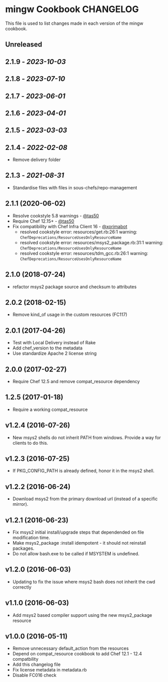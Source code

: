 # mingw Cookbook CHANGELOG

This file is used to list changes made in each version of the mingw cookbook.

## Unreleased

## 2.1.9 - *2023-10-03*

## 2.1.8 - *2023-07-10*

## 2.1.7 - *2023-06-01*

## 2.1.6 - *2023-04-01*

## 2.1.5 - *2023-03-03*

## 2.1.4 - *2022-02-08*

- Remove delivery folder

## 2.1.3 - *2021-08-31*

- Standardise files with files in sous-chefs/repo-management

## 2.1.1 (2020-06-02)

- Resolve cookstyle 5.8 warnings - [@tas50](https://github.com/tas50)
- Require Chef 12.15+ - [@tas50](https://github.com/tas50)
- Fix compatibility with Chef Infra Client 16 - [@xorimabot](https://github.com/xorimabot)
  - resolved cookstyle error: resources/get.rb:26:1 warning: `ChefDeprecations/ResourceUsesOnlyResourceName`
  - resolved cookstyle error: resources/msys2_package.rb:31:1 warning: `ChefDeprecations/ResourceUsesOnlyResourceName`
  - resolved cookstyle error: resources/tdm_gcc.rb:26:1 warning: `ChefDeprecations/ResourceUsesOnlyResourceName`

## 2.1.0 (2018-07-24)

- refactor msys2 package source and checksum to attributes

## 2.0.2 (2018-02-15)

- Remove kind_of usage in the custom resources (FC117)

## 2.0.1 (2017-04-26)

- Test with Local Delivery instead of Rake
- Add chef_version to the metadata
- Use standardize Apache 2 license string

## 2.0.0 (2017-02-27)

- Require Chef 12.5 and remove compat_resource dependency

## 1.2.5 (2017-01-18)

- Require a working compat_resource

## v1.2.4 (2016-07-26)

- New msys2 shells do not inherit PATH from windows. Provide a way for
  clients to do this.

## v1.2.3 (2016-07-25)

- If PKG_CONFIG_PATH is already defined, honor it in the msys2 shell.

## v1.2.2 (2016-06-24)

- Download msys2 from the primary download url (instead of a specific mirror).

## v1.2.1 (2016-06-23)

- Fix msys2 initial install/upgrade steps that dependended on file modification time.
- Make msys2_package :install idempotent - it should not reinstall packages.
- Do not allow bash.exe to be called if MSYSTEM is undefined.

## v1.2.0 (2016-06-03)

- Updating to fix the issue where msys2 bash does not inherit the cwd correctly

## v1.1.0 (2016-06-03)

- Add msys2 based compiler support using the new msys2_package resource

## v1.0.0 (2016-05-11)

- Remove unnecessary default_action from the resources
- Depend on compat_resource cookbook to add Chef 12.1 - 12.4 compatbility
- Add this changelog file
- Fix license metadata in metadata.rb
- Disable FC016 check
